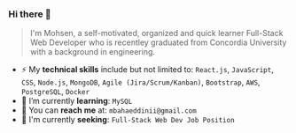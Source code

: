 ### Hi there 👋
> I'm Mohsen, a self-motivated, organized and quick learner Full-Stack Web Developer who is recentley graduated from Concordia University with a background in engineering. 

- ⚡ My __technical skills__ include but not limited to: `React.js`, `JavaScript`, `CSS`, `Node.js`, `MongoDB`, `Agile (Jira/Scrum/Kanban)`, `Bootstrap`, `AWS`, `PostgreSQL`, `Docker`
- 🌱 I’m currently __learning__: `MySQL`
- :email: You can __reach me__ at: `mbahaeddinii@gmail.com` 
- :eyes: I'm currently __seeking__: `Full-Stack Web Dev Job Position`
<!--
**MohsenBahaeddini/MohsenBahaeddini** is a ✨ _special_ ✨ repository because its `README.md` (this file) appears on your GitHub profile.

Here are some ideas to get you started:

- 🔭 I’m currently working on ...
- 🌱 I’m currently learning ...
- 👯 I’m looking to collaborate on ...
- 🤔 I’m looking for help with ...
- 💬 Ask me about ...
- 📫 How to reach me: ...
- 😄 Pronouns: ...
- ⚡ Fun fact: ...
-->
